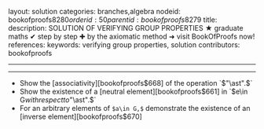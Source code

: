 layout: solution
categories: branches,algebra
nodeid: bookofproofs$8280
orderid: 50
parentid: bookofproofs$8279
title: 
description: SOLUTION OF VERIFYING GROUP PROPERTIES &#9733; graduate maths &#10004; step by step &#10010; by the axiomatic method &#10140; visit BookOfProofs now!
references: 
keywords: verifying group properties, solution
contributors: bookofproofs

---


---

* Show the [associativity][bookofproofs$668] of the operation `$"\ast".$`
* Show the existence of a [neutral element][bookofproofs$661] in `$e\in G$` with respect to `$"\ast".$`
* For an arbitrary elements of `$a\in G,$` demonstrate the existence of an [inverse element][bookofproofs$670]
